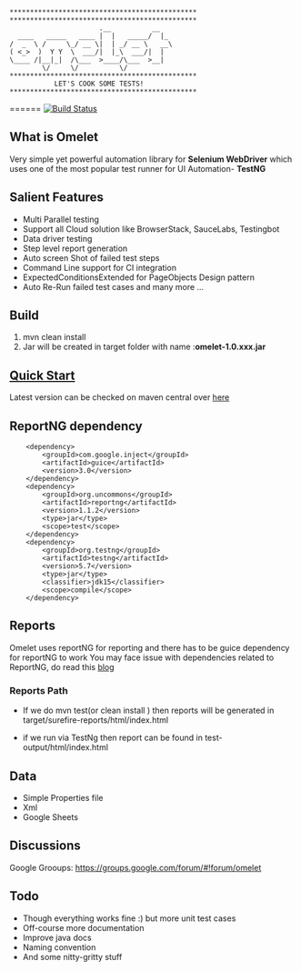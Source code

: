 
	**********************************************
	**********************************************
	                      .__          __
	  ____   _____   ____ |  |   _____/  |_
	/  _  \ /     \_/ __ \|  | _/ __ \   __\
	( <_>  )  Y Y  \  ___/|  |_\  ___/|  |
	\____ /|__|_|  /\___  >____/\___  >__|
	        \/     \/          \/
	**********************************************
	           LET'S COOK SOME TESTS!
	**********************************************
 
======
[![Build Status](https://travis-ci.org/springer-opensource/omelet.svg?branch=master)](https://travis-ci.org/springer-opensource/omelet)

What is Omelet
--------------
Very simple yet powerful automation library for **Selenium WebDriver** which uses one of the most popular test runner for UI Automation- **TestNG**


Salient Features
----------------
* Multi Parallel testing
* Support all Cloud solution like BrowserStack, SauceLabs, Testingbot
* Data driver testing
* Step level report generation 
* Auto screen Shot of failed test steps
* Command Line support for CI integration
* ExpectedConditionsExtended for PageObjects Design pattern
* Auto Re-Run failed test cases
 and many more ... 

Build
------
1. mvn clean install
2. Jar will be created in target folder with name :**omelet-1.0.xxx.jar**
    


[Quick Start](http://springer-opensource.github.io/omelet/Quick-Start/)
----------


Latest version can be checked on maven central over [here](http://maven-repository.com/search?q=omelet)

ReportNG dependency
----------------
        <dependency>
			<groupId>com.google.inject</groupId>
			<artifactId>guice</artifactId>
			<version>3.0</version>
		</dependency>
		<dependency>
			<groupId>org.uncommons</groupId>
			<artifactId>reportng</artifactId>
			<version>1.1.2</version>
			<type>jar</type>
			<scope>test</scope>
		</dependency>
		<dependency>
			<groupId>org.testng</groupId>
			<artifactId>testng</artifactId>
			<version>5.7</version>
			<type>jar</type>
			<classifier>jdk15</classifier>
			<scope>compile</scope>
		</dependency>
Reports
-----------

Omelet uses reportNG for reporting and there has to be guice dependency for reportNG to work 
You may face issue with dependencies related to ReportNG, do read this [blog](http://solidsoft.wordpress.com/2011/01/23/better-looking-html-test-reports-for-testng-with-reportng-maven-guide/)
### Reports Path 

* If we do mvn test(or clean install ) then reports will be generated in target/surefire-reports/html/index.html

* if we run via TestNg then report can be found in test-output/html/index.html

Data
----------
* Simple Properties file
* Xml 
* Google Sheets 

Discussions
------------
Google Grooups: https://groups.google.com/forum/#!forum/omelet

Todo
-------
* Though everything works fine :) but more unit test cases
* Off-course more documentation 
* Improve java docs
* Naming convention 
* And some nitty-gritty stuff
